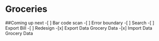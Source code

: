 # Groceries

##Coming up next
    -[ ] Bar code scan
    -[ ] Error boundary
    -[ ] Search
    -[ ] Export Bill
    -[ ] Redesign
    -[x] Export Data Grocery Data
    -[x] Import Data Grocery Data
